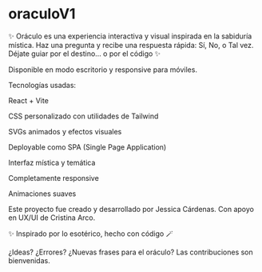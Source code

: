 # oraculoV1

✨ Oráculo es una experiencia interactiva y visual inspirada en la sabiduría mística. Haz una pregunta y recibe una respuesta rápida: Sí, No, o Tal vez. Déjate guiar por el destino… o por el código ✨

Disponible en modo escritorio y responsive para móviles.

Tecnologías usadas:

React + Vite

CSS personalizado con utilidades de Tailwind

SVGs animados y efectos visuales

Deployable como SPA (Single Page Application)

Interfaz mística y temática

Completamente responsive

Animaciones suaves

Este proyecto fue creado y desarrollado por Jessica Cárdenas.
Con apoyo en UX/UI de Cristina Arco.

✨ Inspirado por lo esotérico, hecho con código 🪄

¿Ideas? ¿Errores? ¿Nuevas frases para el oráculo?
Las contribuciones son bienvenidas.
